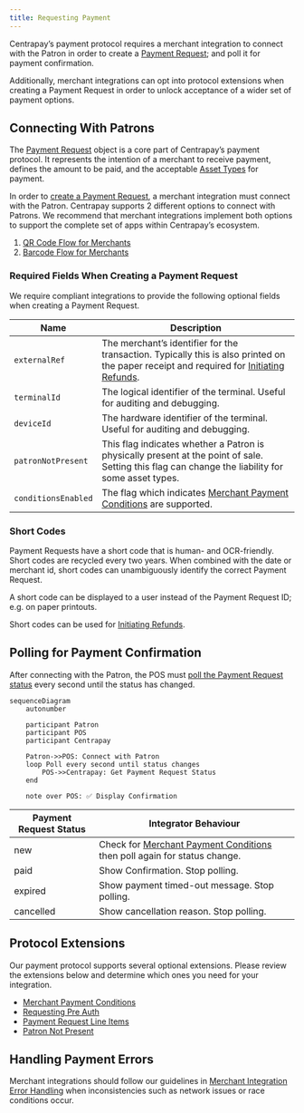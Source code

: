 ```yaml
---
title: Requesting Payment
---
```


Centrapay’s payment protocol requires a merchant integration to connect with the Patron in order to create a [Payment Request](https://docs.centrapay.com/api/payment-requests); and poll it for payment confirmation.

Additionally, merchant integrations can opt into protocol extensions when creating a Payment Request in order to unlock acceptance of a wider set of payment options.

## Connecting With Patrons

The [Payment Request](https://docs.centrapay.com/api/payment-requests) object is a core part of Centrapay’s payment protocol. It represents the intention of a merchant to receive payment, defines the amount to be paid, and the acceptable [Asset Types](https://docs.centrapay.com/api/asset-types) for payment.

In order to [create a Payment Request](https://docs.centrapay.com/api/payment-requests#create-a-payment-request), a merchant integration must connect with the Patron. Centrapay supports 2 different options to connect with Patrons. We recommend that merchant integrations implement both options to support the complete set of apps within Centrapay’s ecosystem.
1. [QR Code Flow for Merchants](/guides/merchant-integration-qr-code-flow)
2. [Barcode Flow for Merchants](/guides/merchant-integration-barcode-flow)

### Required Fields When Creating a Payment Request

We require compliant integrations to provide the following optional fields when creating a Payment Request.

|        Name         |                                                                              Description                                                                              |
| ------------------- | --------------------------------------------------------------------------------------------------------------------------------------------------------------------- |
| `externalRef`       | The merchant’s identifier for the transaction. Typically this is also printed on the paper receipt and required for [Initiating Refunds](/guides/initiating-refunds). |
| `terminalId`        | The logical identifier of the terminal. Useful for auditing and debugging.                                                                                            |
| `deviceId`          | The hardware identifier of the terminal. Useful for auditing and debugging.                                                                                           |
| `patronNotPresent`  | This flag indicates whether a Patron is physically present at the point of sale. Setting this flag can change the liability for some asset types.                     |
| `conditionsEnabled` | The flag which indicates [Merchant Payment Conditions](/guides/merchant-payment-conditions) are supported.                                                            |

### Short Codes
Payment Requests have a short code that is human- and OCR-friendly. Short codes are recycled every two years. When combined with the date or merchant id, short codes can unambiguously identify the correct Payment Request.

A short code can be displayed to a user instead of the Payment Request ID; e.g. on paper printouts.

Short codes can be used for [Initiating Refunds](/guides/initiating-refunds).

## Polling for Payment Confirmation

After connecting with the Patron, the POS must [poll the Payment Request status](https://docs.centrapay.com/api/payment-requests#get-a-payment-request) every second until the status has changed.

```mermaid
sequenceDiagram
	autonumber

	participant Patron
	participant POS
	participant Centrapay

	Patron->>POS: Connect with Patron
	loop Poll every second until status changes
		POS->>Centrapay: Get Payment Request Status
	end

	note over POS: ✅ Display Confirmation
```

| Payment Request Status |                                              Integrator Behaviour                                               |
| ---------------------- | --------------------------------------------------------------------------------------------------------------- |
| new                    | Check for [Merchant Payment Conditions](/guides/merchant-payment-conditions) then poll again for status change. |
| paid                   | Show Confirmation. Stop polling.                                                                                |
| expired                | Show payment timed-out message. Stop polling.                                                                   |
| cancelled              | Show cancellation reason. Stop polling.                                                                         |

## Protocol Extensions

Our payment protocol supports several optional extensions. Please review the extensions below and determine which ones you need for your integration.
- [Merchant Payment Conditions](/guides/merchant-payment-conditions)
- [Requesting Pre Auth](/guides/requesting-pre-auth)
- [Payment Request Line Items](/guides/payment-request-line-items)
- [Patron Not Present](/guides/patron-not-present)

## Handling Payment Errors

Merchant integrations should follow our guidelines in [Merchant Integration Error Handling](/guides/merchant-integration-error-handling) when inconsistencies such as network issues or race conditions occur.
